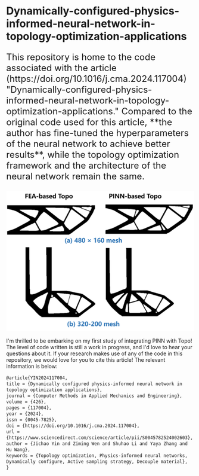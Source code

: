 # Dynamically-configured-physics-informed-neural-network-in-topology-optimization-applications
<p style="font-size: 24px;"> This repository is home to the code associated with the article (https://doi.org/10.1016/j.cma.2024.117004) "Dynamically-configured-physics-informed-neural-network-in-topology-optimization-applications." Compared to the original code used for this article, **the author has fine-tuned the hyperparameters of the neural network to achieve better results**, while the topology optimization framework and the architecture of the neural network remain the same. </p>

<img src="https://github.com/jichaoyinyjc/Dynamically-configured-physics-informed-neural-network-in-topology-optimization-applications/blob/main/Figure/test_for_Sec-3.2.png" width="520">


I'm thrilled to be embarking on my first study of integrating PINN with Topo! The level of code written is still a work in progress, and I'd love to hear your questions about it. If your research makes use of any of the code in this repository, we would love for you to cite this article! The relevant information is below:

    @article{YIN2024117004,
    title = {Dynamically configured physics-informed neural network in topology optimization applications},
    journal = {Computer Methods in Applied Mechanics and Engineering},
    volume = {426},
    pages = {117004},
    year = {2024},
    issn = {0045-7825},
    doi = {https://doi.org/10.1016/j.cma.2024.117004},
    url = {https://www.sciencedirect.com/science/article/pii/S0045782524002603},
    author = {Jichao Yin and Ziming Wen and Shuhao Li and Yaya Zhang and Hu Wang},
    keywords = {Topology optimization, Physics-informed neural networks, Dynamically configure, Active sampling strategy, Decouple material},
    }
